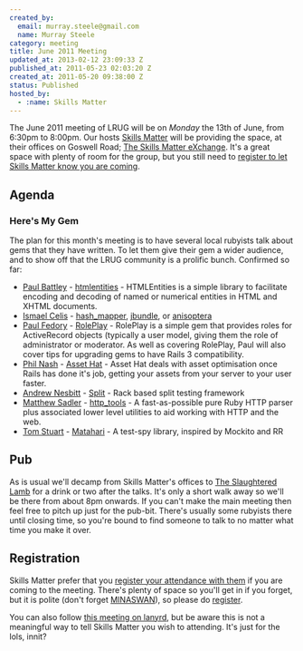 ```yaml
--- 
created_by: 
  email: murray.steele@gmail.com
  name: Murray Steele
category: meeting
title: June 2011 Meeting
updated_at: 2013-02-12 23:09:33 Z
published_at: 2011-05-23 02:03:20 Z
created_at: 2011-05-20 09:38:00 Z
status: Published
hosted_by:
  - :name: Skills Matter
---
```


The June 2011 meeting of LRUG will be on *Monday* the 13th of June, from 6:30pm to 8:00pm.  Our hosts [Skills Matter](http://skillsmatter.com/) will be providing the space, at their offices on Goswell Road; [The Skills Matter eXchange](http://skillsmatter.com/location-details/design-architecture/484/96).  It's a great space with plenty of room for the group, but you still need to <a href="#jun11registration">register to let Skills Matter know you are coming</a>.

Agenda
------

### Here's My Gem

The plan for this month's meeting is to have several local rubyists talk about gems that they have written.  To let them give their gem a wider audience, and to show off that the LRUG community is a prolific bunch.  Confirmed so far:

* [Paul Battley](http://po-ru.com/) - [htmlentities](http://rubygems.org/gems/htmlentities) - HTMLEntities is a simple library to facilitate encoding and decoding of named or numerical entities in HTML and XHTML documents.
* [Ismael Celis](http://home.ismaelcelis.com/) - [hash_mapper](http://rubygems.org/gems/hash_mapper), [jbundle](http://rubygems.org/gems/jbundle), or [anisoptera](https://github.com/ismasan/anisoptera)
* [Paul Fedory](http://paulfedory.com/) - [RolePlay](http://rubygems.org/gems/role_play) - RolePlay is a simple gem that provides roles for ActiveRecord objects (typically a user model, giving them the role of administrator or moderator.  As well as covering RolePlay, Paul will also cover tips for upgrading gems to have Rails 3 compatibility.
* [Phil Nash](http://twitter.com/philnash) - [Asset Hat](http://rubygems.org/gems/asset_hat) - Asset Hat deals with asset optimisation once Rails has done it's job, getting your assets from your server to your user faster.
* [Andrew Nesbitt](http://teabass.com/) - [Split](http://rubygems.org/gems/split) - Rack based split testing framework
* [Matthew Sadler](http://sourcetagsandcodes.com/) - [http_tools](http://rubygems.org/gems/http_tools) - A fast-as-possible pure Ruby HTTP parser plus associated lower level utilities to aid working with HTTP and the web.
* [Tom Stuart](http://mortice.github.com/) - [Matahari](http://rubygems.org/gems/matahari) - A test-spy library, inspired by Mockito and RR

Pub
---

As is usual we'll decamp from Skills Matter's offices to [The Slaughtered Lamb](http://www.theslaughteredlambpub.com/) for a drink or two after the talks.  It's only a short walk away so we'll be there from about 8pm onwards.  If you can't make the main meeting then feel free to pitch up just for the pub-bit.  There's usually some rubyists there until closing time, so you're bound to find someone to talk to no matter what time you make it over.

Registration <a name="jun11registration">&nbsp;</a>
---------------------------------------------------

Skills Matter prefer that you [register your attendance with them](http://skillsmatter.com/expert-profile/ajax-ria/various-speakers) if you are coming to the meeting.  There's plenty of space so you'll get in if you forget, but it is polite (don't forget [MINASWAN](http://oreilly.com/ruby/excerpts/ruby-learning-rails/ruby-glossary.html#I_indexterm_d1e32036)), so please do [register](http://skillsmatter.com/expert-profile/ajax-ria/various-speakers).

You can also follow [this meeting on lanyrd](http://lanyrd.com/2011/lrug-june/), but be aware this is not a meaningful way to tell Skills Matter you wish to attending.  It's just for the lols, innit?
